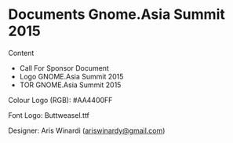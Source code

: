 Documents Gnome.Asia Summit 2015
===================
Content

* Call For Sponsor Document
* Logo GNOME.Asia Summit 2015
* TOR GNOME.Asia Summit 2015

Colour Logo (RGB): #AA4400FF

Font Logo: Buttweasel.ttf

Designer: Aris Winardi (ariswinardy@gmail.com)
